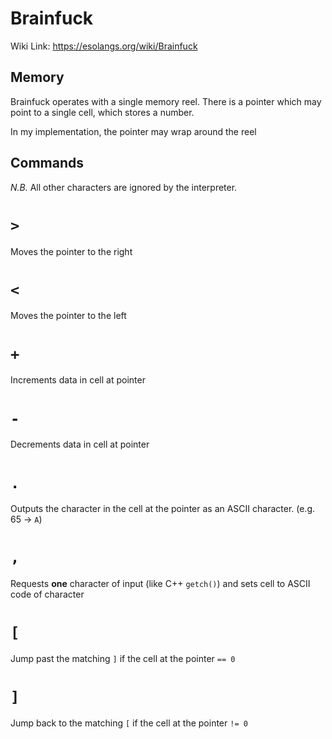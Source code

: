 # Brainfuck
Wiki Link: https://esolangs.org/wiki/Brainfuck

## Memory
Brainfuck operates with a single memory reel. There is a pointer which may point to a single cell, which stores a number.

In my implementation, the pointer may wrap around the reel

## Commands
*N.B.* All other characters are ignored by the interpreter.

# `>`
Moves the pointer to the right

# `<`
Moves the pointer to the left

# `+`
Increments data in cell at pointer

# `-`
Decrements data in cell at pointer

# `.`
Outputs the character in the cell at the pointer as an ASCII character. (e.g. 65 -> `A`)

# `,`
Requests **one** character of input (like C++ `getch()`) and sets cell to ASCII code of character

# `[`
Jump past the matching `]` if the cell at the pointer `== 0`

# `]`
Jump back to the matching `[` if the cell at the pointer `!= 0`